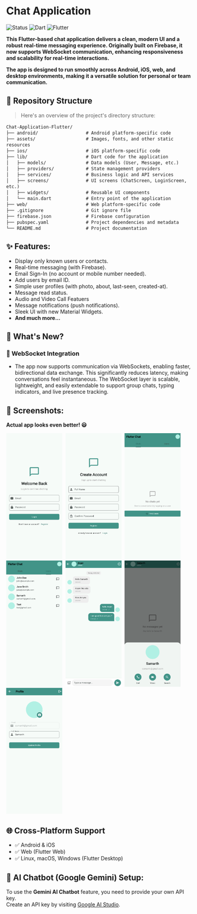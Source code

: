 # Chat Application

![Status](https://img.shields.io/badge/Status-Active-brightgreen)
![Dart](https://img.shields.io/badge/dart-100%25-brightgreen)
![Flutter](https://img.shields.io/badge/Flutter-Cross%20Platform-blue)

**This Flutter-based chat application delivers a clean, modern UI and a robust real-time messaging experience. Originally built on Firebase, it now supports WebSocket communication, enhancing responsiveness and scalability for real-time interactions.**

**The app is designed to run smoothly across Android, iOS, web, and desktop environments, making it a versatile solution for personal or team communication.**


## 📂 Repository Structure

> Here's an overview of the project's directory structure:

```
Chat-Application-Flutter/
├── android/                  # Android platform-specific code
├── assets/                   # Images, fonts, and other static resources
├── ios/                      # iOS platform-specific code
├── lib/                      # Dart code for the application
│   ├── models/               # Data models (User, Message, etc.)
│   ├── providers/            # State management providers
│   ├── services/             # Business logic and API services
│   ├── screens/              # UI screens (ChatScreen, LoginScreen, etc.)
│   ├── widgets/              # Reusable UI components
│   └── main.dart             # Entry point of the application
├── web/                      # Web platform-specific code
├── .gitignore                # Git ignore file
├── firebase.json             # Firebase configuration
├── pubspec.yaml              # Project dependencies and metadata
└── README.md                 # Project documentation
```

## ✨ Features:

- Display only known users or contacts.
- Real-time messaging (with Firebase).
- Email Sign-In (no account or mobile number needed).
- Add users by email ID.
- Simple user profiles (with photo, about, last-seen, created-at).
- Message read status.
- Audio and Video Call Featuers
- Message notifications (push notifications).
- Sleek UI with new Material Widgets.
- **And much more...**


## 🌟 What's New?

### 🔌 WebSocket Integration

- The app now supports communication via WebSockets, enabling faster, bidirectional data exchange. This significantly reduces latency, making conversations feel instantaneous. The WebSocket layer is scalable, lightweight, and easily extendable to support group chats, typing indicators, and live presence tracking.




## 📸 Screenshots:

**Actual app looks even better! 😃**

<kbd>
  <img src="./screenshots/1.png" width=30% height=30%/>
  <img src="./screenshots/2.png" width=30% height=30%/>
  <img src="./screenshots/3.png" width=30% height=30%/>
  <img src="./screenshots/4.png" width=30% height=30%/>
  <img src="./screenshots/5.png" width=30% height=30%/>
  <img src="./screenshots/6.png" width=30% height=30%/>
  <img src="./screenshots/7.png" width=30% height=30%/>
</kbd>


## 🌐 Cross-Platform Support

- ✅ Android & iOS
- ✅ Web (Flutter Web)
- ✅ Linux, macOS, Windows (Flutter Desktop)


## 🧠 AI Chatbot (Google Gemini) Setup:

To use the **Gemini AI Chatbot** feature, you need to provide your own API key.  
Create an API key by visiting [Google AI Studio](https://aistudio.google.com/app/apikey).